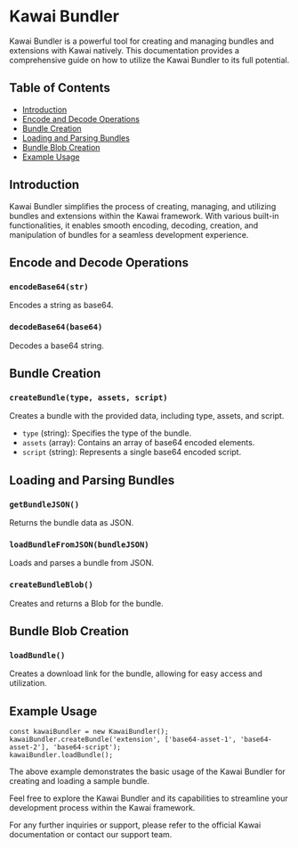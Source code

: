 # Kawai Bundler
Kawai Bundler is a powerful tool for creating and managing bundles and extensions with Kawai natively. This documentation provides a comprehensive guide on how to utilize the Kawai Bundler to its full potential.

## Table of Contents

- [Introduction](#introduction)
- [Encode and Decode Operations](#encode-and-decode-operations)
- [Bundle Creation](#bundle-creation)
- [Loading and Parsing Bundles](#loading-and-parsing-bundles)
- [Bundle Blob Creation](#bundle-blob-creation)
- [Example Usage](#example-usage)

## Introduction
Kawai Bundler simplifies the process of creating, managing, and utilizing bundles and extensions within the Kawai framework. With various built-in functionalities, it enables smooth encoding, decoding, creation, and manipulation of bundles for a seamless development experience.

## Encode and Decode Operations

### `encodeBase64(str)`

Encodes a string as base64.

### `decodeBase64(base64)`

Decodes a base64 string.

## Bundle Creation

### `createBundle(type, assets, script)`
Creates a bundle with the provided data, including type, assets, and script.

- `type` (string): Specifies the type of the bundle.
- `assets` (array): Contains an array of base64 encoded elements.
- `script` (string): Represents a single base64 encoded script.

## Loading and Parsing Bundles

### `getBundleJSON()`

Returns the bundle data as JSON.

### `loadBundleFromJSON(bundleJSON)`

Loads and parses a bundle from JSON.

### `createBundleBlob()`

Creates and returns a Blob for the bundle.

## Bundle Blob Creation

### `loadBundle()`

Creates a download link for the bundle, allowing for easy access and utilization.

## Example Usage
```
const kawaiBundler = new KawaiBundler();
kawaiBundler.createBundle('extension', ['base64-asset-1', 'base64-asset-2'], 'base64-script');
kawaiBundler.loadBundle();
```

The above example demonstrates the basic usage of the Kawai Bundler for creating and loading a sample bundle.

Feel free to explore the Kawai Bundler and its capabilities to streamline your development process within the Kawai framework.

For any further inquiries or support, please refer to the official Kawai documentation or contact our support team.